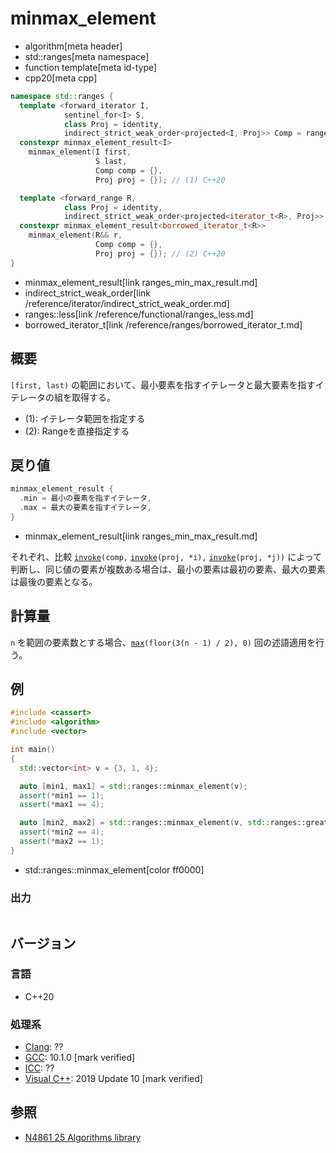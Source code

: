 # minmax_element
* algorithm[meta header]
* std::ranges[meta namespace]
* function template[meta id-type]
* cpp20[meta cpp]

```cpp
namespace std::ranges {
  template <forward_iterator I,
            sentinel_for<I> S,
            class Proj = identity,
            indirect_strict_weak_order<projected<I, Proj>> Comp = ranges::less>
  constexpr minmax_element_result<I>
    minmax_element(I first,
                   S last,
                   Comp comp = {},
                   Proj proj = {}); // (1) C++20

  template <forward_range R,
            class Proj = identity,
            indirect_strict_weak_order<projected<iterator_t<R>, Proj>> Comp = ranges::less>
  constexpr minmax_element_result<borrowed_iterator_t<R>>
    minmax_element(R&& r,
                   Comp comp = {},
                   Proj proj = {}); // (2) C++20
}
```
* minmax_element_result[link ranges_min_max_result.md]
* indirect_strict_weak_order[link /reference/iterator/indirect_strict_weak_order.md]
* ranges::less[link /reference/functional/ranges_less.md]
* borrowed_iterator_t[link /reference/ranges/borrowed_iterator_t.md]


## 概要
`[first, last)` の範囲において、最小要素を指すイテレータと最大要素を指すイテレータの組を取得する。

- (1): イテレータ範囲を指定する
- (2): Rangeを直接指定する


## 戻り値
```cpp
minmax_element_result {
  .min = 最小の要素を指すイテレータ,
  .max = 最大の要素を指すイテレータ,
}
```
* minmax_element_result[link ranges_min_max_result.md]

それぞれ、比較 [`invoke`](/reference/functional/invoke.md)`(comp,` [`invoke`](/reference/functional/invoke.md)`(proj, *i),` [`invoke`](/reference/functional/invoke.md)`(proj, *j))` によって判断し、同じ値の要素が複数ある場合は、最小の要素は最初の要素、最大の要素は最後の要素となる。

## 計算量
`n` を範囲の要素数とする場合、[`max`](max.md)`(floor(3(n - 1) / 2), 0)` 回の述語適用を行う。

## 例
```cpp example
#include <cassert>
#include <algorithm>
#include <vector>

int main()
{
  std::vector<int> v = {3, 1, 4};

  auto [min1, max1] = std::ranges::minmax_element(v);
  assert(*min1 == 1);
  assert(*max1 == 4);

  auto [min2, max2] = std::ranges::minmax_element(v, std::ranges::greater());
  assert(*min2 == 4);
  assert(*max2 == 1);
}
```
* std::ranges::minmax_element[color ff0000]

### 出力
```
```

## バージョン
### 言語
- C++20

### 処理系
- [Clang](/implementation.md#clang): ??
- [GCC](/implementation.md#gcc): 10.1.0 [mark verified]
- [ICC](/implementation.md#icc): ??
- [Visual C++](/implementation.md#visual_cpp): 2019 Update 10 [mark verified]

## 参照
- [N4861 25 Algorithms library](https://timsong-cpp.github.io/cppwp/n4861/algorithms)
